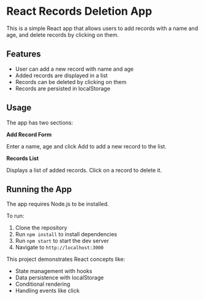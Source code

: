 
# React Records Deletion App

This is a simple React app that allows users to add records with a name and age, and delete records by clicking on them.

## Features

- User can add a new record with name and age 
- Added records are displayed in a list
- Records can be deleted by clicking on them
- Records are persisted in localStorage

## Usage

The app has two sections:

**Add Record Form**

Enter a name, age and click Add to add a new record to the list.

**Records List** 

Displays a list of added records. Click on a record to delete it.

## Running the App

The app requires Node.js to be installed.

To run:

1. Clone the repository
2. Run `npm install` to install dependencies  
3. Run `npm start` to start the dev server
4. Navigate to `http://localhost:3000`

This project demonstrates React concepts like:

- State management with hooks
- Data persistence with localStorage
- Conditional rendering 
- Handling events like click
